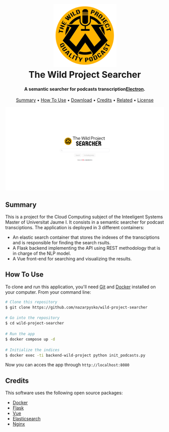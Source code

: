 
<h1 align="center">
  <br>
  <a href="http://twps.cub3.xyz"><img src="/img/wild-project-logo.png" alt="The Wild Project Searcher" width="200"></a>
  <br>
  The Wild Project Searcher
  <br>
</h1>

<h4 align="center">A semantic searcher for podcasts transcription<a href="http://electron.atom.io" target="_blank">Electron</a>.</h4>

<p align="center">
  <a href="#summary">Summary</a> •
  <a href="#how-to-use">How To Use</a> •
  <a href="#download">Download</a> •
  <a href="#credits">Credits</a> •
  <a href="#related">Related</a> •
  <a href="#license">License</a>
</p>

![screenshot](/img/screenshot.png)

## Summary

This is a project for the Cloud Computing subject of the Inteeligent Systems Master of Universitat Jaume I. It consists in a semantic searcher for podcast transciptions. The application is deployed in 3 different containers:
* An elastic search container that stores the indexes of the transciptions and is responsible for finding the search rsults.
* A Flask backend implementing the API using REST methodology that is in charge of the NLP model.
* A Vue front-end for searching and visualizing the results.

## How To Use

To clone and run this application, you'll need [Git](https://git-scm.com) and [Docker](https://www.docker.com/) installed on your computer. From your command line:

```bash
# Clone this repository
$ git clone https://github.com/nazarpysko/wild-project-searcher

# Go into the repository
$ cd wild-project-searcher

# Run the app
$ docker compose up -d

# Initialize the indices
$ docker exec -ti backend-wild-project python init_podcasts.py
```

Now you can acces the app through `http://localhost:8080`

## Credits

This software uses the following open source packages:

- [Docker](https://www.docker.com/)
- [Flask](https://flask.palletsprojects.com/)
- [Vue](https://vuejs.org/)
- [Elasticsearch](https://www.elastic.co/es/elasticsearch)
- [Nginx](https://www.nginx.com/)
